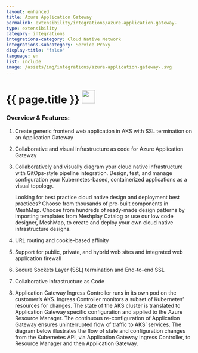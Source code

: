 ```yaml
---
layout: enhanced
title: Azure Application Gateway 
permalink: extensibility/integrations/azure-application-gateway-
type: extensibility
category: integrations
integrations-category: Cloud Native Network
integrations-subcategory: Service Proxy
display-title: "false"
language: en
list: include
image: /assets/img/integrations/azure-application-gateway-.svg
---
```


<h1>{{ page.title }} <img src="{{ page.image }}" style="width: 35px; height: 35px;" /></h1>


<!-- This needs replaced with the Category property, not the sub-category.
 #### About: Create generic frontend web application in AKS with SSL termination on an Application Gateway -->

### Overview & Features:

1. Create generic frontend web application in AKS with SSL termination on an Application Gateway

2. Collaborative and visual infrastructure as code for Azure Application Gateway 

4. 
    Collaboratively and visually diagram your cloud native infrastructure with GitOps-style pipeline integration. Design, test, and manage configuration your Kubernetes-based, containerized applications as a visual topology.



    Looking for best practice cloud native design and deployment best practices? Choose from thousands of pre-built components in MeshMap. Choose from hundreds of ready-made design patterns by importing templates from Meshplay Catalog or use our low code designer, MeshMap, to create and deploy your own cloud native infrastructure designs.



5. URL routing and cookie-based affinity


6. Support for public, private, and hybrid web sites and 
integrated web application firewall

7. Secure Sockets Layer (SSL) termination and End-to-end SSL

8. Collaborative Infrastructure as Code

9. Application Gateway Ingress Controller runs in its own pod on the customer’s AKS. Ingress Controller monitors a subset of Kubernetes’ resources for changes. The state of the AKS cluster is translated to Application Gateway specific configuration and applied to the Azure Resource Manager. The continuous re-configuration of Application Gateway ensures uninterrupted flow of traffic to AKS’ services. The diagram below illustrates the flow of state and configuration changes from the Kubernetes API, via Application Gateway Ingress Controller, to Resource Manager and then Application Gateway.

